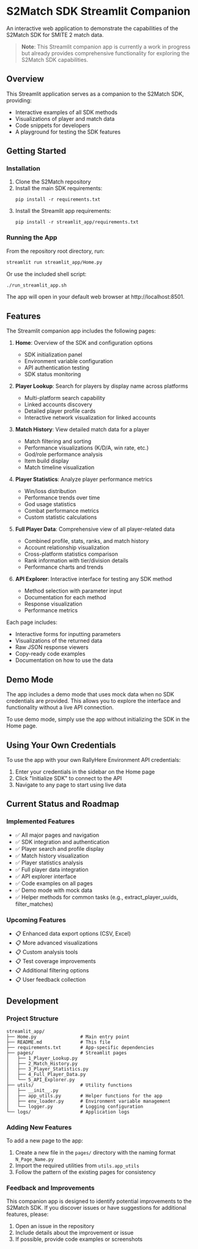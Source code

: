 # S2Match SDK Streamlit Companion

An interactive web application to demonstrate the capabilities of the S2Match SDK for SMITE 2 match data.

> **Note**: This Streamlit companion app is currently a work in progress but already provides comprehensive functionality for exploring the S2Match SDK capabilities.

## Overview

This Streamlit application serves as a companion to the S2Match SDK, providing:

- Interactive examples of all SDK methods
- Visualizations of player and match data
- Code snippets for developers
- A playground for testing the SDK features

## Getting Started

### Installation

1. Clone the S2Match repository
2. Install the main SDK requirements:
   ```
   pip install -r requirements.txt
   ```
3. Install the Streamlit app requirements:
   ```
   pip install -r streamlit_app/requirements.txt
   ```

### Running the App

From the repository root directory, run:

```bash
streamlit run streamlit_app/Home.py
```

Or use the included shell script:

```bash
./run_streamlit_app.sh
```

The app will open in your default web browser at http://localhost:8501.

## Features

The Streamlit companion app includes the following pages:

1. **Home**: Overview of the SDK and configuration options
   - SDK initialization panel
   - Environment variable configuration
   - API authentication testing
   - SDK status monitoring

2. **Player Lookup**: Search for players by display name across platforms
   - Multi-platform search capability
   - Linked accounts discovery
   - Detailed player profile cards
   - Interactive network visualization for linked accounts

3. **Match History**: View detailed match data for a player
   - Match filtering and sorting
   - Performance visualizations (K/D/A, win rate, etc.)
   - God/role performance analysis
   - Item build display
   - Match timeline visualization

4. **Player Statistics**: Analyze player performance metrics
   - Win/loss distribution
   - Performance trends over time
   - God usage statistics
   - Combat performance metrics
   - Custom statistic calculations

5. **Full Player Data**: Comprehensive view of all player-related data
   - Combined profile, stats, ranks, and match history
   - Account relationship visualization
   - Cross-platform statistics comparison
   - Rank information with tier/division details
   - Performance charts and trends

6. **API Explorer**: Interactive interface for testing any SDK method
   - Method selection with parameter input
   - Documentation for each method
   - Response visualization
   - Performance metrics

Each page includes:
- Interactive forms for inputting parameters
- Visualizations of the returned data
- Raw JSON response viewers
- Copy-ready code examples
- Documentation on how to use the data

## Demo Mode

The app includes a demo mode that uses mock data when no SDK credentials are provided. This allows you to explore the interface and functionality without a live API connection.

To use demo mode, simply use the app without initializing the SDK in the Home page.

## Using Your Own Credentials

To use the app with your own RallyHere Environment API credentials:

1. Enter your credentials in the sidebar on the Home page
2. Click "Initialize SDK" to connect to the API
3. Navigate to any page to start using live data

## Current Status and Roadmap

### Implemented Features
- ✅ All major pages and navigation
- ✅ SDK integration and authentication
- ✅ Player search and profile display
- ✅ Match history visualization
- ✅ Player statistics analysis
- ✅ Full player data integration
- ✅ API explorer interface
- ✅ Code examples on all pages
- ✅ Demo mode with mock data
- ✅ Helper methods for common tasks (e.g., extract_player_uuids, filter_matches)

### Upcoming Features
- 📋 Enhanced data export options (CSV, Excel)
- 📋 More advanced visualizations
- 📋 Custom analysis tools
- 📋 Test coverage improvements
- 📋 Additional filtering options
- 📋 User feedback collection

## Development

### Project Structure

```
streamlit_app/
├── Home.py                # Main entry point
├── README.md              # This file
├── requirements.txt       # App-specific dependencies
├── pages/                 # Streamlit pages
│   ├── 1_Player_Lookup.py
│   ├── 2_Match_History.py
│   ├── 3_Player_Statistics.py
│   ├── 4_Full_Player_Data.py
│   └── 5_API_Explorer.py
├── utils/                 # Utility functions 
│   ├── __init__.py
│   ├── app_utils.py       # Helper functions for the app
│   ├── env_loader.py      # Environment variable management
│   └── logger.py          # Logging configuration
└── logs/                  # Application logs
```

### Adding New Features

To add a new page to the app:

1. Create a new file in the `pages/` directory with the naming format `N_Page_Name.py`
2. Import the required utilities from `utils.app_utils`
3. Follow the pattern of the existing pages for consistency

### Feedback and Improvements

This companion app is designed to identify potential improvements to the S2Match SDK. If you discover issues or have suggestions for additional features, please:

1. Open an issue in the repository
2. Include details about the improvement or issue
3. If possible, provide code examples or screenshots 